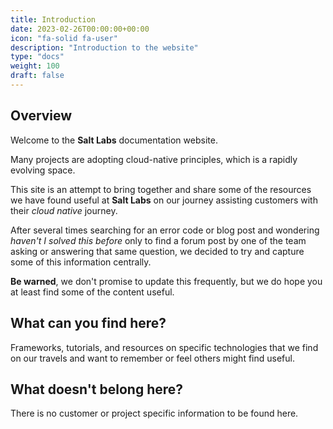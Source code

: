 ```yaml
---
title: Introduction
date: 2023-02-26T00:00:00+00:00
icon: "fa-solid fa-user"
description: "Introduction to the website"
type: "docs"
weight: 100
draft: false
---
```


## Overview

Welcome to the __Salt Labs__ documentation website.

Many projects are adopting cloud-native principles, which is a rapidly evolving space.

This site is an attempt to bring together and share some of the resources we have found useful at __Salt Labs__ on our journey assisting customers with their _cloud native_ journey.

After several times searching for an error code or blog post and wondering _haven't I solved this before_ only to find a forum post by one of the team asking or answering that same question, we decided to try and capture some of this information centrally.

__Be warned__, we don't promise to update this frequently, but we do hope you at least find some of the content useful.

## What can you find here?

Frameworks, tutorials, and resources on specific technologies that we find on our travels and want to remember or feel others might find useful.

## What doesn't belong here?

There is no customer or project specific information to be found here.
